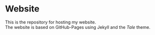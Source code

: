 # Website

This is the repository for hosting my website.  
The website is based on GitHub-Pages using Jekyll and the _Tale_ theme.
